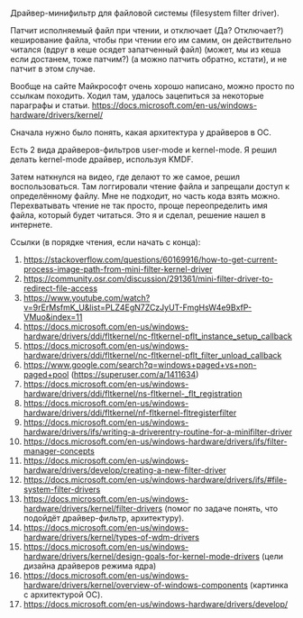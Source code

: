 Драйвер-минифильтр для файловой системы (filesystem filter driver).

Патчит исполняемый файл при чтении, и отключает (Да? Отключает?) кеширование файла, чтобы при чтении его им самим, он действительно читался (вдруг в кеше осядет запатченный файл) (может, мы из кеша если достанем, тоже патчим?) (а можно патчить обратно, кстати), и не патчит в этом случае.

Вообще на сайте Майкрософт очень хорошо написано, можно просто по ссылкам походить. Ходил там, удалось зацепиться за некоторые параграфы и статьи. https://docs.microsoft.com/en-us/windows-hardware/drivers/kernel/

Сначала нужно было понять, какая архитектура у драйверов в ОС.

Есть 2 вида драйверов-фильтров user-mode и kernel-mode. Я решил делать kernel-mode драйвер, используя KMDF.

Затем наткнулся на видео, где делают то же самое, решил воспользоваться. Там логгировали чтение файла и запрещали доступ к определённому файлу. Мне не подходит, но часть кода взять можно.
Перехватывать чтение не так просто, проще переопределить имя файла, который будет читаться. Это я и сделал, решение нашел в интернете.

Ссылки (в порядке чтения, если начать с конца):
1. https://stackoverflow.com/questions/60169916/how-to-get-current-process-image-path-from-mini-filter-kernel-driver
1. https://community.osr.com/discussion/291361/mini-filter-driver-to-redirect-file-access
1. https://www.youtube.com/watch?v=9rErMsfmK_U&list=PLZ4EgN7ZCzJyUT-FmgHsW4e9BxfP-VMuo&index=11
1. https://docs.microsoft.com/en-us/windows-hardware/drivers/ddi/fltkernel/nc-fltkernel-pflt_instance_setup_callback
1. https://docs.microsoft.com/en-us/windows-hardware/drivers/ddi/fltkernel/nc-fltkernel-pflt_filter_unload_callback
1. https://www.google.com/search?q=windows+paged+vs+non-paged+pool (https://superuser.com/a/1411634)
1. https://docs.microsoft.com/en-us/windows-hardware/drivers/ddi/fltkernel/ns-fltkernel-_flt_registration
1. https://docs.microsoft.com/en-us/windows-hardware/drivers/ddi/fltkernel/nf-fltkernel-fltregisterfilter
1. https://docs.microsoft.com/en-us/windows-hardware/drivers/ifs/writing-a-driverentry-routine-for-a-minifilter-driver
1. https://docs.microsoft.com/en-us/windows-hardware/drivers/ifs/filter-manager-concepts
1. https://docs.microsoft.com/en-us/windows-hardware/drivers/develop/creating-a-new-filter-driver
1. https://docs.microsoft.com/en-us/windows-hardware/drivers/ifs/#file-system-filter-drivers
1. https://docs.microsoft.com/en-us/windows-hardware/drivers/kernel/filter-drivers (помог по задаче понять, что подойдёт драйвер-фильтр, архитектуру).
1. https://docs.microsoft.com/en-us/windows-hardware/drivers/kernel/types-of-wdm-drivers
1. https://docs.microsoft.com/en-us/windows-hardware/drivers/kernel/design-goals-for-kernel-mode-drivers (цели дизайна драйверов режима ядра)
1. https://docs.microsoft.com/en-us/windows-hardware/drivers/kernel/overview-of-windows-components (картинка с архитектурой ОС).
1. https://docs.microsoft.com/en-us/windows-hardware/drivers/develop/
